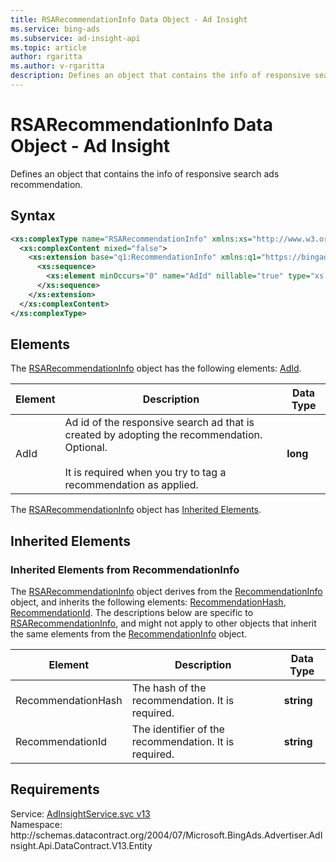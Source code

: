 ```yaml
---
title: RSARecommendationInfo Data Object - Ad Insight
ms.service: bing-ads
ms.subservice: ad-insight-api
ms.topic: article
author: rgaritta
ms.author: v-rgaritta
description: Defines an object that contains the info of responsive search ads recommendation. 
---
```

# RSARecommendationInfo Data Object - Ad Insight
Defines an object that contains the info of responsive search ads recommendation.  

## Syntax
```xml
<xs:complexType name="RSARecommendationInfo" xmlns:xs="http://www.w3.org/2001/XMLSchema">
  <xs:complexContent mixed="false">
    <xs:extension base="q1:RecommendationInfo" xmlns:q1="https://bingads.microsoft.com/AdInsight/v13">
      <xs:sequence>
        <xs:element minOccurs="0" name="AdId" nillable="true" type="xs:long" />
      </xs:sequence>
    </xs:extension>
  </xs:complexContent>
</xs:complexType>
```

## <a name="elements"></a>Elements

The [RSARecommendationInfo](rsarecommendationinfo.md) object has the following elements: [AdId](#adid).

|Element|Description|Data Type|
|-----------|---------------|-------------|
|<a name="adid"></a>AdId|Ad id of the responsive search ad that is created by adopting the recommendation. Optional.<br/><br/>It is required when you try to tag a recommendation as applied.  |**long**|

The [RSARecommendationInfo](rsarecommendationinfo.md) object has [Inherited Elements](#inheritedelements).

## <a name="inheritedelements"></a>Inherited Elements

### <a name="inheritedelementsrecommendationinfo"></a>Inherited Elements from RecommendationInfo
The [RSARecommendationInfo](rsarecommendationinfo.md) object derives from the [RecommendationInfo](recommendationinfo.md) object, and inherits the following elements: [RecommendationHash](#recommendationhash), [RecommendationId](#recommendationid). The descriptions below are specific to [RSARecommendationInfo](rsarecommendationinfo.md), and might not apply to other objects that inherit the same elements from the [RecommendationInfo](recommendationinfo.md) object.  

|Element|Description|Data Type|
|-----------|---------------|-------------|
|<a name="recommendationhash"></a>RecommendationHash|The hash of the recommendation. It is required. |**string**|
|<a name="recommendationid"></a>RecommendationId|The identifier of the recommendation. It is required. |**string**|

## Requirements
Service: [AdInsightService.svc v13](https://adinsight.api.bingads.microsoft.com/Api/Advertiser/AdInsight/v13/AdInsightService.svc)  
Namespace: http\://schemas.datacontract.org/2004/07/Microsoft.BingAds.Advertiser.AdInsight.Api.DataContract.V13.Entity  

